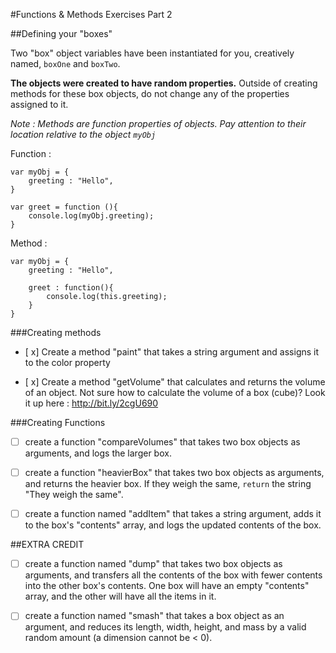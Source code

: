 #Functions & Methods Exercises Part 2

##Defining your "boxes"

Two "box" object variables have been instantiated for you, creatively named, `boxOne` and `boxTwo`. 

**The objects were created to have random properties.**
Outside of creating methods for these box objects, do not change any of the properties assigned to it. 

_Note : Methods are function properties of objects. Pay attention to their location relative to the object `myObj`_

Function : 
````
var myObj = {
	greeting : "Hello",
}

var greet = function (){
	console.log(myObj.greeting);
}
````

Method :
````
var myObj = {
	greeting : "Hello",

	greet : function(){
		console.log(this.greeting);
	}
}
````
###Creating methods

* [ x] Create a method "paint" that takes a string argument and assigns it to the color property 

* [ x] Create a method "getVolume" that calculates and returns the volume of an object. Not sure how to calculate the volume of a box (cube)? Look it up here : http://bit.ly/2cgU690

###Creating Functions

* [ ] create a function "compareVolumes" that takes two box objects as arguments, and logs the larger box.

* [ ] create a function "heavierBox" that takes two box objects as arguments, and returns the heavier box. If they weigh the same, `return` the string "They weigh the same".

* [ ] create a function named "addItem" that takes a string argument, adds it to the box's "contents" array, and logs the updated contents of the box.

##EXTRA CREDIT
* [ ] create a function named "dump" that takes two box objects as arguments, and transfers all the contents of the box with fewer contents into the other box's contents. One box will have an empty "contents" array, and the other will have all the items in it.

* [ ] create a function named "smash" that takes a box object as an argument, and reduces its length, width, height, and mass by a valid random amount (a dimension cannot be < 0). 
 
